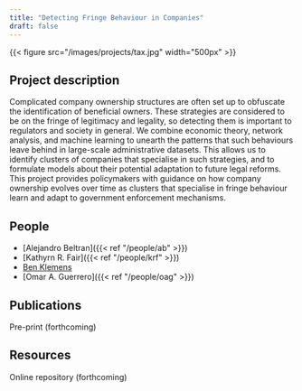 ```yaml
---
title: "Detecting Fringe Behaviour in Companies"
draft: false
---
```


{{< figure src="/images/projects/tax.jpg" width="500px" >}}

## Project description

Complicated company ownership structures are often set up to obfuscate the identification of beneficial owners.
These strategies are considered to be on the fringe of legitimacy and legality, so detecting them is important to regulators and society in general.
We combine economic theory, network analysis, and machine learning to unearth the patterns that such behaviours leave behind in large-scale administrative datasets.
This allows us to identify clusters of companies that specialise in such strategies, and to formulate models about their potential adaptation to future legal reforms. 
This project provides policymakers with guidance on how company ownership evolves over time as clusters that specialise in fringe behaviour learn and adapt to government enforcement mechanisms. 

## People

* [Alejandro Beltran]({{< ref "/people/ab" >}}) 
* [Kathyrn R. Fair]({{< ref "/people/krf" >}}) 
* [Ben Klemens](https://ben.klemens.org/) 
* [Omar A. Guerrero]({{< ref "/people/oag" >}}) 

## Publications

Pre-print (forthcoming)

## Resources

Online repository (forthcoming)